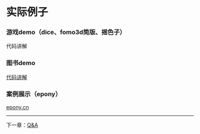 # 实际例子

### 游戏demo（dice、fomo3d简版、摇色子）
代码讲解
### 图书demo
[代码讲解](https://github.com/etm-developer/book-front)
### 案例展示（epony）
[epony.cn](epony.cn)

------------
下一章：[Q&A](./QA.md)